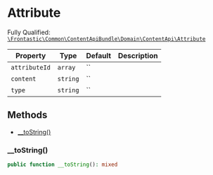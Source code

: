 #  Attribute

Fully Qualified: [`\Frontastic\Common\ContentApiBundle\Domain\ContentApi\Attribute`](../../../../../src/php/ContentApiBundle/Domain/ContentApi/Attribute.php)



Property|Type|Default|Description
--------|----|-------|-----------
`attributeId`|`array`|``|
`content`|`string`|``|
`type`|`string`|``|

## Methods

* [__toString()](#toString)


### __toString()


```php
public function __toString(): mixed
```







